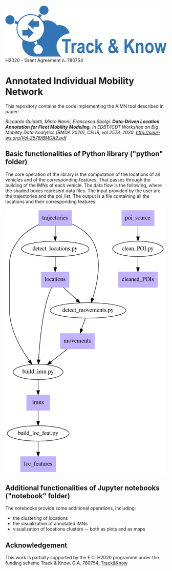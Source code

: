 ![Track and Know project](./fig/tak.jpg "Track and Know project")
H2020 - Grant Agreement n. 780754

# Annotated Individual Mobility Network
This repository contains the code implementing the AIMN tool described in paper:

_Riccardo Guidotti, Mirco Nanni, Francesca Sbolgi. **Data-Driven Location Annotation for Fleet Mobility Modeling.**
In EDBT/ICDT Workshop on Big Mobility Data Analytics (BMDA 2020), CEUR, vol 2578, 2020. http://ceur-ws.org/Vol-2578/BMDA2.pdf_

## Basic functionalities of Python library ("python" folder) 
The core operation of the library is the computation of the locations of all vehicles and of the corresponding features. That passes through the building of the IMNs of each vehicle. The data flow is the following, where the shaded boxes represent data files. 
The input provided by the user are the trajectories and the poi_list. The output is a file containing all the locations and their corresponding features:

![Data flow](./fig/package_relations.png "Data flow")



## Additional functionalities of Jupyter notebooks ("notebook" folder)
The notebooks provide some additional operations, including:
- the clustering of locations
- the visualization of annotated IMNs
- visualization of locations clusters -- both as plots and as maps

## Acknowledgement
This work is partially supported by the E.C. H2020 programme under the funding scheme Track & Know, G.A. 780754, [Track&Know](https://trackandknowproject.eu)
